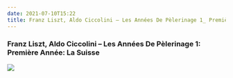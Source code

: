 ```yaml
---
date: 2021-07-10T15:22
title: Franz Liszt, Aldo Ciccolini – Les Années De Pèlerinage 1_ Première Année_ La Suisse
---
```

### Franz Liszt, Aldo Ciccolini – Les Années De Pèlerinage 1: Première Année: La Suisse
[1]: https://www.discogs.com/release/11063448
[![](https://img.discogs.com/8K7UHb3PqdGmSlOxibudhAlX1e4=/fit-in/600x608/filters:strip_icc():format(jpeg):mode_rgb():quality(90)/discogs-images/R-11063448-1509184338-6835.jpeg.jpg)][1]